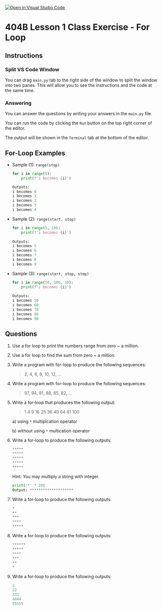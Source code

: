 [![Open in Visual Studio Code](https://classroom.github.com/assets/open-in-vscode-718a45dd9cf7e7f842a935f5ebbe5719a5e09af4491e668f4dbf3b35d5cca122.svg)](https://classroom.github.com/online_ide?assignment_repo_id=13302153&assignment_repo_type=AssignmentRepo)
# 404B Lesson 1 Class Exercise - For Loop

## Instructions

### Split VS Code Window

You can drag `main.py` tab to the right side of the window to split the window into two panes. This will allow you to see the instructions and the code at the same time.

### Answering

You can answer the questions by writing your answers in the `main.py` file.

You can run the code by clicking the `Run` button on the top right corner of the editor.

The output will be shown in the `Terminal` tab at the bottom of the editor.

## For-Loop Examples

- Sample (1): `range(stop)`

    ```py
    for i in range(5):
        print(f'i becomes {i}')

    Outputs: 
    i becomes 0
    i becomes 1
    i becomes 2
    i becomes 3
    i becomes 4
    ```

- Sample (2): `range(start, stop)`

    ```py
    for i in range(5, 10):
        print(f'i becomes {i}')
        
    Outputs: 
    i becomes 5
    i becomes 6
    i becomes 7
    i becomes 8
    i becomes 9
    ```

- Sample (3): `range(start, stop, step)`

    ```py
    for i in range(50, 100, 10):
        print(f'i becomes {i}')
        
    Outputs: 
    i becomes 50
    i becomes 60
    i becomes 70
    i becomes 80
    i becomes 90
    ```

## Questions

1. Use a for loop to print the numbers range from zero ~ a million.
  
2. Use a for loop to find the sum from zero ~ a million.
  
3. Write a program with for-loop to produce the following sequences:
    > 2, 4, 6, 8, 10, 12, ...

4. Write a program with for-loop to produce the following sequences:
    > 97, 94, 91, 88, 85, 82, ...

5. Write a for-loop that produces the following output:

    > 1 4 9 16 25 36 49 64 81 100

    a) using `*` multiplcation operator

    b) without using `*` multication operator

6. Write a for-loop to produce the following outputs:

    ```py
    *****
    *****
    *****
    *****
    *****
    ```

    Hint: You may multiply a string with integer.

    ```py
    print('*' * 20)
    Output: ********************
    ```

7. Write a for-loop to produce the following outputs:

    ```py
    *
    **
    ***
    ****
    *****
    ```

8. Write a for-loop to produce the following outputs:

    ```py
    ******
    *****
    ****
    ***
    **
    *
    ```

9. Write a for-loop to produce the following outputs:

    ```py
    1
    22
    333
    4444
    55555
    ```
